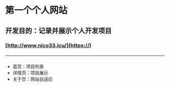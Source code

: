 # 第一个个人网站

## 开发目的：记录并展示个人开发项目

### [http://www.nico33.icu/](https://)

### 

***

### 

-  首页：项目列表
- 详情页：项目展示
- 关于页：网站自适应
